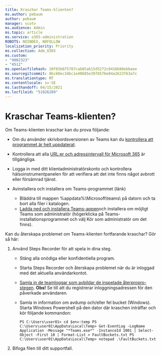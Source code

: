 ```yaml
---
title: Kraschar Teams-klienten?
ms.author: pebaum
author: pebaum
manager: scotv
ms.audience: Admin
ms.topic: article
ms.service: o365-administration
ROBOTS: NOINDEX, NOFOLLOW
localization_priority: Priority
ms.collection: Adm_O365
ms.custom:
- "9002323"
- "4512"
ms.openlocfilehash: 20f03b075787cab85ab15d5272c0416b88ebbaee
ms.sourcegitcommit: 8bc60ec34bc1e40685e3976576e04a2623f63a7c
ms.translationtype: MT
ms.contentlocale: sv-SE
ms.lasthandoff: 04/15/2021
ms.locfileid: "51826289"
---
```

# <a name="teams-client-crashing"></a>Kraschar Teams-klienten?

Om Teams-klienten kraschar kan du prova följande:

- Om du använder skrivbordsversionen av Teams kan du [kontrollera att programmet är helt uppdaterat](https://support.office.com/article/Update-Microsoft-Teams-535a8e4b-45f0-4f6c-8b3d-91bca7a51db1).

- Kontrollera att alla [URL:er och adressintervall för Microsoft 365](https://docs.microsoft.com/microsoftteams/connectivity-issues) är tillgängliga.

- Logga in med ditt klientadministratörskonto och kontrollera hälsoinstrumentpanelen för att verifiera att det inte finns något avbrott eller försämrad tjänst. [](https://docs.microsoft.com/office365/enterprise/view-service-health)

- Avinstallera och installera om Teams-programmet (länk)
    - Bläddra till mappen %appdata%\Microsoft\teams\ på datorn och ta bort alla filer i katalogen.
    - [Ladda ned och installera Teams-appen](https://www.microsoft.com/microsoft-365/microsoft-teams/group-chat-software#office-DesktopAppDownload-ofoushy)och installera om möjligt Teams som administratör (högerklicka på Teams-installationsprogrammet och välj Kör som administratör om det finns).

Kan du återskapa problemet om Teams-klienten fortfarande kraschar? Gör så här:

1. Använd Steps Recorder för att spela in dina steg.
    - Stäng alla onödiga eller konfidentiella program.
    - Starta Steps Recorder och återskapa problemet när du är inloggad med det aktuella användarkontot.
    - [Samla in de teamloggar som avbildar de inspelade återpropro-stegen](https://docs.microsoft.com/microsoftteams/log-files). **Obs!** Se till att du registrerar inloggningsadressen för den påverkade användaren.
    - Samla in information om avdump och/eller fel bucket (Windows). Starta Windows Powershell på den dator där kraschen inträffar och kör följande kommandon:

        `
        PS C:\Users\user01> cd $env:temp
        PS C:\Users\user01\AppData\Local\Temp> Get-EventLog -LogName Application -Message "*Teams.exe*" -InstanceId 1001 | Select-Object -First 10 | Format-List > FaultBuckets.txt
        PS C:\Users\user01\AppData\Local\Temp> notepad .\FaultBuckets.txt
        `
    
2. Bifoga filen till ditt supportfall.
